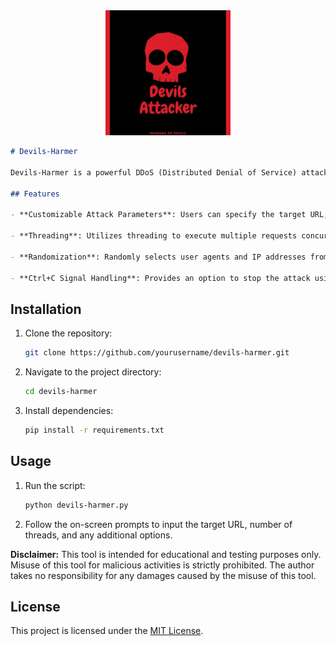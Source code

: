 <div style="text-align:center">
    <img src="etc/logo.jpg" alt="Devils-Harmer Logo" style="width: 200px; height: auto;">
</div>

```markdown
# Devils-Harmer

Devils-Harmer is a powerful DDoS (Distributed Denial of Service) attack tool written in Python. It allows users to flood target websites or servers with a high volume of HTTP POST requests, effectively overwhelming them and causing denial of service to legitimate users.

## Features

- **Customizable Attack Parameters**: Users can specify the target URL, number of threads, and provide a list of user agents and IP addresses to use for request spoofing.
  
- **Threading**: Utilizes threading to execute multiple requests concurrently, maximizing the efficiency of the attack.

- **Randomization**: Randomly selects user agents and IP addresses from provided lists for each request, making it difficult to trace the source of the attack.

- **Ctrl+C Signal Handling**: Provides an option to stop the attack using the Ctrl+C keyboard shortcut, ensuring user control and safety.
```
## Installation

1. Clone the repository:
   ```bash
   git clone https://github.com/yourusername/devils-harmer.git
   ```

2. Navigate to the project directory:
   ```bash
   cd devils-harmer
   ```

3. Install dependencies:
   ```bash
   pip install -r requirements.txt
   ```

## Usage

1. Run the script:
   ```bash
   python devils-harmer.py
   ```

2. Follow the on-screen prompts to input the target URL, number of threads, and any additional options.

**Disclaimer:** This tool is intended for educational and testing purposes only. Misuse of this tool for malicious activities is strictly prohibited. The author takes no responsibility for any damages caused by the misuse of this tool.

## License

This project is licensed under the [MIT License](LICENSE).
```
